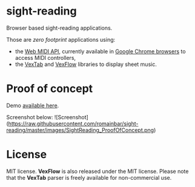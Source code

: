 # sight-reading
Browser based sight-reading applications.

Those are *zero footprint* applications using:
* the [Web MIDI API](http://www.w3.org/TR/webmidi/), currently available in [Google Chrome browsers](https://www.google.com/chrome/browser/desktop/) to access MIDI controllers,
* the [VexTab](http://www.vexflow.com/vextab/) and [VexFlow](http://www.vexflow.com/) libraries to display sheet music.

# Proof of concept
Demo [available here](https://romainbar.github.io/proofofconcept/).

Screenshot below:
![Screenshot]
(https://raw.githubusercontent.com/romainbar/sight-reading/master/images/SightReading_ProofOfConcept.png)

# License
MIT license. **VexFlow** is also released under the MIT license. Please note that the **VexTab** parser is freely available for non-commercial use.


